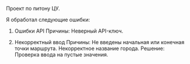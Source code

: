 Проект по питону ЦУ. 

Я обработал следующие ошибки:
1. Ошибки API
   Причины:
     Неверный API-ключ.

2. Некорректный ввод
   Причины:
     Не введены начальная или конечная точки маршрута.
     Некорректное название города.
   Решение:
   Проверка ввода на пустые значения.
